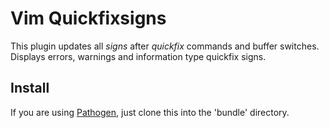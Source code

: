 Vim Quickfixsigns
=================

This plugin updates all *signs* after *quickfix* commands and buffer switches.
Displays errors, warnings and information type quickfix signs.

## Install

If you are using [Pathogen](https://github.com/tpope/vim-pathogen), just clone this into the 'bundle' directory.
